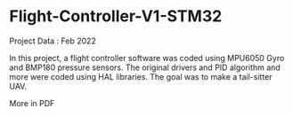 # Flight-Controller-V1-STM32

Project Data : Feb 2022

In this project, a flight controller software was coded using MPU6050 Gyro and BMP180 pressure sensors. The original drivers and PID algorithm and more were coded using HAL libraries. The goal was to make a tail-sitter UAV.

More in PDF
